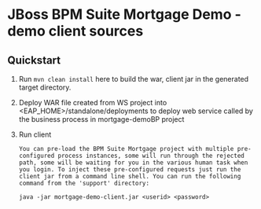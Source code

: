 JBoss BPM Suite Mortgage Demo - demo client sources 
==================================================


Quickstart
----------

1. Run `mvn clean install` here to build the war, client jar in the generated target directory.
2. Deploy WAR file created from WS project into <EAP_HOME>/standalone/deployments to deploy web service called by the business process in mortgage-demoBP project
3. Run client

   ```
   You can pre-load the BPM Suite Mortgage project with multiple pre-configured process instances, some will run through the rejected path, some will be waiting for you in the various human task when you login. To inject these pre-configured requests just run the client jar from a command line shell. You can run the following command from the 'support' directory:

   java -jar mortgage-demo-client.jar <userid> <password>
   ```

